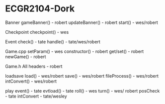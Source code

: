 # ECGR2104-Dork

Banner
  gameBanner() - robert
  updateBanner() - robert
  start() - wes/robert

Checkpoint
  checkpoint() - wes
  
Event
  check() - tate
  handle() - tate/wes/robert

Game.cpp
  setParam() - wes
  constructor() - robert
  get/set() - robert
  newGame() - robert
  
Game.h
  All headers - robert

loadsave
  load() - wes/robert
  save() - wes/robert
  fileProcess() - wes/robert
  intConvert() - wes/robert

play
  event() - tate
  evtload() - tate
  roll() - wes
  turn() - wes/ robert
  posCheck - tate
  intConvert - tate/wesley
